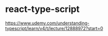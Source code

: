 # react-type-script
https://www.udemy.com/understanding-typescript/learn/v4/t/lecture/12888972?start=0

